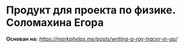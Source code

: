 <h1>Продукт для проекта по физике. Соломахина Егора</h1>

**Основан на:**
*https://markphelps.me/posts/writing-a-ray-tracer-in-go/*
